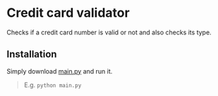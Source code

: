 # Credit card validator
Checks if a credit card number is valid or not and also checks its type.

## Installation
Simply download [main.py](https://raw.githubusercontent.com/guptarohit/credit-card-validator/master/main.py) and run it.<br>
> E.g. `python main.py`
